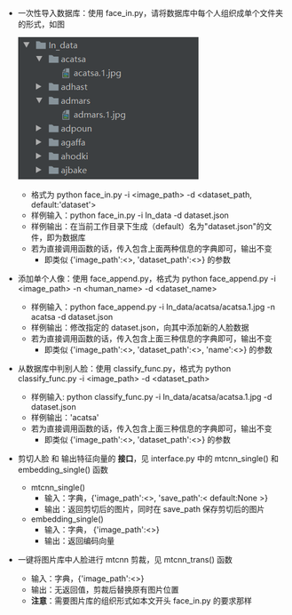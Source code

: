 + 一次性导入数据库：使用 face_in.py，请将数据库中每个人组织成单个文件夹的形式，如图

  ![image-20211121230548707](README.assets/image-20211121230548707.png)
  + 格式为 python face_in.py -i <image_path> -d <dataset_path, default:'dataset'>
  + 样例输入：python face_in.py -i In_data -d dataset.json
  + 样例输出：在当前工作目录下生成（default）名为"dataset.json"的文件，即为数据库
  + 若为直接调用函数的话，传入包含上面两种信息的字典即可，输出不变
    + 即类似 {'image_path':<>, 'dataset_path':<>} 的参数



+ 添加单个人像：使用 face_append.py，格式为 python face_append.py -i <image_path> -n <human_name> -d <dataset_name>
  + 样例输入：python face_append.py -i In_data/acatsa/acatsa.1.jpg -n acatsa -d dataset.json
  + 样例输出：修改指定的 dataset.json，向其中添加新的人脸数据
  + 若为直接调用函数的话，传入包含上面三种信息的字典即可，输出不变
    + 即类似 {'image_path':<>, 'dataset_path':<>, 'name':<>} 的参数



+ 从数据库中判别人脸：使用 classify_func.py，格式为 python classify_func.py -i <image_path> -d <dataset_path>
  + 样例输入: python classify_func.py -i In_data/acatsa/acatsa.1.jpg -d dataset.json
  + 样例输出：'acatsa'
  + 若为直接调用函数的话，传入包含上面三种信息的字典即可，输出不变
    + 即类似 {'image_path':<>, 'dataset_path':<>} 的参数



+ 剪切人脸 和 输出特征向量的 **接口**，见 interface.py 中的 mtcnn_single() 和 embedding_single() 函数
  + mtcnn_single() 
    + 输入：字典，{'image_path':<>, 'save_path':< default:None >}
    + 输出：返回剪切后的图片，同时在 save_path 保存剪切后的图片
  + embedding_single()
    + 输入：字典， {'image_path':<>}
    + 输出：返回编码向量



+ 一键将图片库中人脸进行 mtcnn 剪裁，见 mtcnn_trans() 函数
  + 输入：字典，{'image_path':<>}
  + 输出：无返回值，剪裁后替换原有图片位置
  + **注意**：需要图片库的组织形式如本文开头 face_in.py 的要求那样

